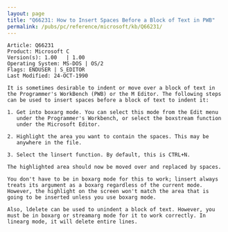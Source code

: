 ```yaml
---
layout: page
title: "Q66231: How to Insert Spaces Before a Block of Text in PWB"
permalink: /pubs/pc/reference/microsoft/kb/Q66231/
---
```


	Article: Q66231
	Product: Microsoft C
	Version(s): 1.00   | 1.00
	Operating System: MS-DOS | OS/2
	Flags: ENDUSER | S_EDITOR
	Last Modified: 24-OCT-1990
	
	It is sometimes desirable to indent or move over a block of text in
	the Programmer's WorkBench (PWB) or the M Editor. The following steps
	can be used to insert spaces before a block of text to indent it:
	
	1. Get into boxarg mode. You can select this mode from the Edit menu
	   under the Programmer's Workbench, or select the boxstream function
	   under the Microsoft Editor.
	
	2. Highlight the area you want to contain the spaces. This may be
	   anywhere in the file.
	
	3. Select the linsert function. By default, this is CTRL+N.
	
	The highlighted area should now be moved over and replaced by spaces.
	
	You don't have to be in boxarg mode for this to work; linsert always
	treats its argument as a boxarg regardless of the current mode.
	However, the highlight on the screen won't match the area that is
	going to be inserted unless you use boxarg mode.
	
	Also, ldelete can be used to unindent a block of text. However, you
	must be in boxarg or streamarg mode for it to work correctly. In
	linearg mode, it will delete entire lines.
